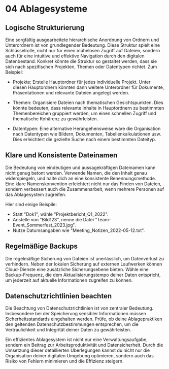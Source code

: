 # 04 Ablagesysteme

## Logische Strukturierung

Eine sorgfältig ausgearbeitete hierarchische Anordnung von Ordnern und Unterordnern ist von grundlegender Bedeutung. Diese Struktur spielt eine Schlüsselrolle, nicht nur für einen mühelosen Zugriff auf Dateien, sondern auch für eine intuitive und effektive Navigation durch den digitalen Datenbestand. Konkret könnte die Struktur so gestaltet werden, dass sie sich nach spezifischen Projekten, Themen oder Datentypen richtet. Zum Beispiel:

- Projekte: Erstelle Hauptordner für jedes individuelle Projekt. Unter diesen Hauptordnern könnten dann weitere Unterordner für Dokumente, Präsentationen und relevante Dateien angelegt werden.

- Themen: Organisiere Dateien nach thematischen Gesichtspunkten. Dies könnte bedeuten, dass relevante Inhalte in Hauptordnern zu bestimmten Themenbereichen gruppiert werden, um einen schnellen Zugriff und thematische Kohärenz zu gewährleisten.

- Datentypen: Eine alternative Herangehensweise wäre die Organisation nach Datentypen wie Bildern, Dokumenten, Tabellenkalkulationen usw. Dies erleichtert die gezielte Suche nach einem bestimmten Dateityp.
## Klare und Konsistente Dateinamen

Die Bedeutung von eindeutigen und aussagekräftigen Dateinamen kann nicht genug betont werden. Verwende Namen, die den Inhalt genau widerspiegeln, und halte dich an eine konsistente Benennungsmethode. Eine klare Namenskonvention erleichtert nicht nur das Finden von Dateien, sondern verbessert auch die Zusammenarbeit, wenn mehrere Personen auf das Ablagesystem zugreifen.

Hier sind einige Beispile: 

- Statt "Dok1", wähle "Projektbericht_Q1_2022".
- Anstelle von "Bild123", nenne die Datei "Team-Event_Sommerfest_2023.jpg".
- Nutze Datumsangaben wie "Meeting_Notizen_2022-05-12.txt".

## Regelmäßige Backups

Die regelmäßige Sicherung von Dateien ist unerlässlich, um Datenverlust zu verhindern. Neben der lokalen Sicherung auf externen Laufwerken können Cloud-Dienste eine zusätzliche Sicherungsebene bieten. Wähle eine Backup-Frequenz, die dem Aktualisierungstempo deiner Daten entspricht, um jederzeit auf aktuelle Informationen zugreifen zu können.

## Datenschutzrichtlinien beachten

Die Beachtung von Datenschutzrichtlinien ist von zentraler Bedeutung. Insbesondere bei der Speicherung sensibler Informationen müssen Sicherheitsstandards eingehalten werden. Prüfe, ob deine Ablagepraktiken den geltenden Datenschutzbestimmungen entsprechen, um die Vertraulichkeit und Integrität deiner Daten zu gewährleisten.

Ein effizientes Ablagesystem ist nicht nur eine Verwaltungsaufgabe, sondern ein Beitrag zur Arbeitsproduktivität und Datensicherheit. Durch die Umsetzung dieser detaillierten Überlegungen kannst du nicht nur die Organisation deiner digitalen Umgebung optimieren, sondern auch das Risiko von Fehlern minimieren und die Effizienz steigern.

